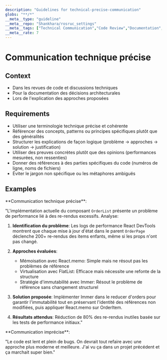 ```yaml
---
description: "Guidelines for technical-precise-communication"
globs: "**/*"
__meta__type: "guideline"
__meta__repo: "Shankhara/rosruc_settings"
__meta__tags: ["Technical Communication","Code Review","Documentation","Best Practices","Software Development"]
__meta__rate: 7
---
```


# Communication technique précise

## Context
- Dans les revues de code et discussions techniques
- Pour la documentation des décisions architecturales
- Lors de l'explication des approches proposées

## Requirements
- Utiliser une terminologie technique précise et cohérente
- Référencer des concepts, patterns ou principes spécifiques plutôt que des généralités
- Structurer les explications de façon logique (problème → approches → solution → justification)
- Utiliser des preuves concrètes plutôt que des opinions (performances mesurées, non ressenties)
- Donner des références à des parties spécifiques du code (numéros de ligne, noms de fichiers)
- Éviter le jargon non spécifique ou les métaphores ambiguës

## Examples
<example>
**Communication technique précise**:

"L'implémentation actuelle du composant `OrderList` présente un problème de performance lié à des re-rendus excessifs. Analyse:

1. **Identification du problème**: Les logs de performance React DevTools montrent que chaque mise à jour d'état dans le parent `OrderPage` déclenche 200+ re-rendus des items enfants, même si les props n'ont pas changé.

2. **Approches évaluées**:
   - Mémoisation avec React.memo: Simple mais ne résout pas les problèmes de référence
   - Virtualisation avec FlatList: Efficace mais nécessite une refonte de la structure
   - Stratégie d'immutabilité avec Immer: Résout le problème de référence sans changement structurel

3. **Solution proposée**: Implémenter Immer dans le reducer d'orders pour garantir l'immutabilité tout en préservant l'identité des références non modifiées, puis appliquer React.memo sur OrderItem.

4. **Résultats attendus**: Réduction de 80% des re-rendus inutiles basée sur les tests de performance initiaux."
</example>

<example type="invalid">
**Communication imprécise**:

"Le code est lent et plein de bugs. On devrait tout refaire avec une approche plus moderne et meilleure. J'ai vu ça dans un projet précédent et ça marchait super bien."
</example>